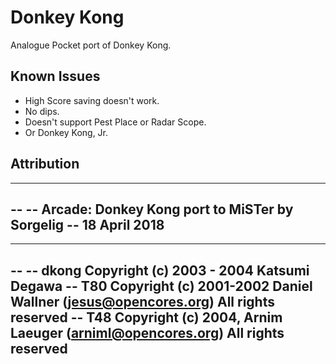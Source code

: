 # Donkey Kong

Analogue Pocket port of Donkey Kong.

## Known Issues

* High Score saving doesn't work.
* No dips.
* Doesn't support Pest Place or Radar Scope.
* Or Donkey Kong, Jr.

## Attribution

---------------------------------------------------------------------------------
-- 
-- Arcade: Donkey Kong port to MiSTer by Sorgelig
-- 18 April 2018
-- 
---------------------------------------------------------------------------------
-- 
-- dkong Copyright (c) 2003 - 2004 Katsumi Degawa
-- T80   Copyright (c) 2001-2002 Daniel Wallner (jesus@opencores.org) All rights reserved
-- T48   Copyright (c) 2004, Arnim Laeuger (arniml@opencores.org) All rights reserved
-- 